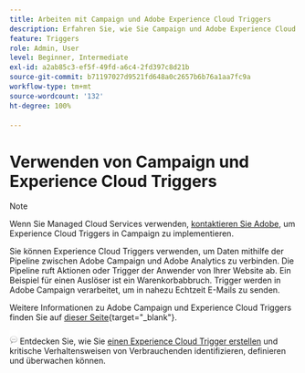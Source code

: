 ```yaml
---
title: Arbeiten mit Campaign und Adobe Experience Cloud Triggers
description: Erfahren Sie, wie Sie Campaign und Adobe Experience Cloud Triggers gemeinsam verwenden können
feature: Triggers
role: Admin, User
level: Beginner, Intermediate
exl-id: a2ab85c3-ef5f-49fd-a6c4-2fd397c8d21b
source-git-commit: b71197027d9521fd648a0c2657b6b76a1aa7fc9a
workflow-type: tm+mt
source-wordcount: '132'
ht-degree: 100%

---
```


# Verwenden von Campaign und Experience Cloud Triggers

>[!NOTE]
>
>Wenn Sie Managed Cloud Services verwenden, [kontaktieren Sie Adobe](../start/campaign-faq.md#support), um Experience Cloud Triggers in Campaign zu implementieren.

Sie können Experience Cloud Triggers verwenden, um Daten mithilfe der Pipeline zwischen Adobe Campaign und Adobe Analytics zu verbinden. Die Pipeline ruft Aktionen oder Trigger der Anwender von Ihrer Website ab. Ein Beispiel für einen Auslöser ist ein Warenkorbabbruch. Trigger werden in Adobe Campaign verarbeitet, um in nahezu Echtzeit E-Mails zu senden.

Weitere Informationen zu Adobe Campaign und Experience Cloud Triggers finden Sie auf [dieser Seite](https://experienceleague.adobe.com/docs/campaign-classic/using/integrating-with-adobe-experience-cloud/experience-triggers/about-triggers.html?lang=de){target="_blank"}.

![](../assets/do-not-localize/speech.png) Entdecken Sie, wie Sie [einen Experience Cloud Trigger erstellen](https://experienceleague.adobe.com/docs/experience-cloud/triggers/create.html?lang=de) und kritische Verhaltensweisen von Verbrauchenden identifizieren, definieren und überwachen können.

